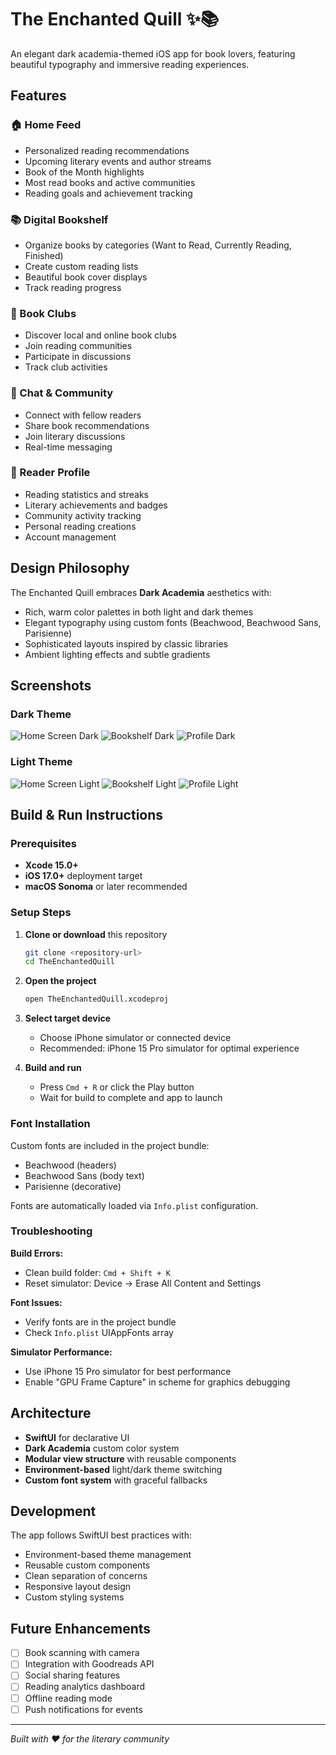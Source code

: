 # The Enchanted Quill ✨📚

An elegant dark academia-themed iOS app for book lovers, featuring beautiful typography and immersive reading experiences.

## Features

### 🏠 Home Feed
- Personalized reading recommendations
- Upcoming literary events and author streams
- Book of the Month highlights
- Most read books and active communities
- Reading goals and achievement tracking

### 📚 Digital Bookshelf
- Organize books by categories (Want to Read, Currently Reading, Finished)
- Create custom reading lists
- Beautiful book cover displays
- Track reading progress

### 👥 Book Clubs
- Discover local and online book clubs
- Join reading communities
- Participate in discussions
- Track club activities

### 💬 Chat & Community
- Connect with fellow readers
- Share book recommendations
- Join literary discussions
- Real-time messaging

### 👤 Reader Profile
- Reading statistics and streaks
- Literary achievements and badges
- Community activity tracking
- Personal reading creations
- Account management

## Design Philosophy

The Enchanted Quill embraces **Dark Academia** aesthetics with:
- Rich, warm color palettes in both light and dark themes
- Elegant typography using custom fonts (Beachwood, Beachwood Sans, Parisienne)
- Sophisticated layouts inspired by classic libraries
- Ambient lighting effects and subtle gradients

## Screenshots

### Dark Theme
![Home Screen Dark](screenshots/home-dark.png)
![Bookshelf Dark](screenshots/bookshelf-dark.png)
![Profile Dark](screenshots/profile-dark.png)

### Light Theme  
![Home Screen Light](screenshots/home-light.png)
![Bookshelf Light](screenshots/bookshelf-light.png)
![Profile Light](screenshots/profile-light.png)

## Build & Run Instructions

### Prerequisites
- **Xcode 15.0+**
- **iOS 17.0+** deployment target
- **macOS Sonoma** or later recommended

### Setup Steps

1. **Clone or download** this repository
   ```bash
   git clone <repository-url>
   cd TheEnchantedQuill
   ```

2. **Open the project**
   ```bash
   open TheEnchantedQuill.xcodeproj
   ```

3. **Select target device**
   - Choose iPhone simulator or connected device
   - Recommended: iPhone 15 Pro simulator for optimal experience

4. **Build and run**
   - Press `Cmd + R` or click the Play button
   - Wait for build to complete and app to launch

### Font Installation
Custom fonts are included in the project bundle:
- Beachwood (headers)
- Beachwood Sans (body text)
- Parisienne (decorative)

Fonts are automatically loaded via `Info.plist` configuration.

### Troubleshooting

**Build Errors:**
- Clean build folder: `Cmd + Shift + K`
- Reset simulator: Device → Erase All Content and Settings

**Font Issues:**
- Verify fonts are in the project bundle
- Check `Info.plist` UIAppFonts array

**Simulator Performance:**
- Use iPhone 15 Pro simulator for best performance
- Enable "GPU Frame Capture" in scheme for graphics debugging

## Architecture

- **SwiftUI** for declarative UI
- **Dark Academia** custom color system
- **Modular view structure** with reusable components
- **Environment-based** light/dark theme switching
- **Custom font system** with graceful fallbacks

## Development

The app follows SwiftUI best practices with:
- Environment-based theme management
- Reusable custom components
- Clean separation of concerns
- Responsive layout design
- Custom styling systems

## Future Enhancements

- [ ] Book scanning with camera
- [ ] Integration with Goodreads API
- [ ] Social sharing features
- [ ] Reading analytics dashboard
- [ ] Offline reading mode
- [ ] Push notifications for events

---

*Built with ❤️ for the literary community*